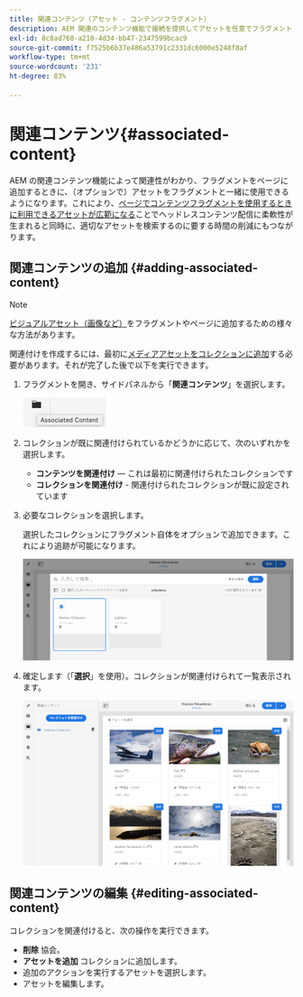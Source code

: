 ```yaml
---
title: 関連コンテンツ（アセット - コンテンツフラグメント）
description: AEM 関連のコンテンツ機能で接続を提供してアセットを任意でフラグメントと共に使用できるようにする方法を説明します。
exl-id: 8c8ad768-a210-4d34-bb47-2347599bcac9
source-git-commit: f7525b6b37e486a53791c2331dc6000e5248f8af
workflow-type: tm+mt
source-wordcount: '231'
ht-degree: 83%

---
```


# 関連コンテンツ{#associated-content}

AEM の関連コンテンツ機能によって関連性がわかり、フラグメントをページに追加するときに、（オプションで）アセットをフラグメントと一緒に使用できるようになります。これにより、[ページでコンテンツフラグメントを使用するときに利用できるアセットが広範になる](/help/sites-cloud/authoring/fundamentals/content-fragments.md#using-associated-content)ことでヘッドレスコンテンツ配信に柔軟性が生まれると同時に、適切なアセットを検索するのに要する時間の削減にもつながります。

## 関連コンテンツの追加 {#adding-associated-content}

>[!NOTE]
>
>[ビジュアルアセット（画像など）](/help/assets/content-fragments/content-fragments.md#fragments-with-visual-assets)をフラグメントやページに追加するための様々な方法があります。

関連付けを作成するには、最初に[メディアアセットをコレクションに追加](/help/assets/manage-collections.md)する必要があります。それが完了した後で以下を実行できます。

1. フラグメントを開き、サイドパネルから「**関連コンテンツ**」を選択します。

   ![関連コンテンツ](assets/cfm-assoc-content-01.png)

1. コレクションが既に関連付けられているかどうかに応じて、次のいずれかを選択します。

   * **コンテンツを関連付け**  — これは最初に関連付けられたコレクションです
   * **コレクションを関連付け** - 関連付けられたコレクションが既に設定されています

1. 必要なコレクションを選択します。

   選択したコレクションにフラグメント自体をオプションで追加できます。これにより追跡が可能になります。

   ![コレクションの選択](assets/cfm-assoc-content-02.png)

1. 確定します（「**選択**」を使用）。コレクションが関連付けられて一覧表示されます。

   ![cfm-6420-05](assets/cfm-assoc-content-03.png)

## 関連コンテンツの編集 {#editing-associated-content}

コレクションを関連付けると、次の操作を実行できます。

* **削除** 協会。
* **アセットを追加** コレクションに追加します。
* 追加のアクションを実行するアセットを選択します。
* アセットを編集します。

